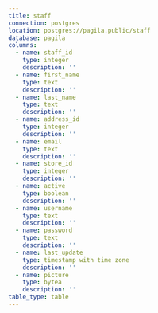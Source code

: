 ```yaml
---
title: staff
connection: postgres
location: postgres://pagila.public/staff
database: pagila
columns:
  - name: staff_id
    type: integer
    description: ''
  - name: first_name
    type: text
    description: ''
  - name: last_name
    type: text
    description: ''
  - name: address_id
    type: integer
    description: ''
  - name: email
    type: text
    description: ''
  - name: store_id
    type: integer
    description: ''
  - name: active
    type: boolean
    description: ''
  - name: username
    type: text
    description: ''
  - name: password
    type: text
    description: ''
  - name: last_update
    type: timestamp with time zone
    description: ''
  - name: picture
    type: bytea
    description: ''
table_type: table
---
```




